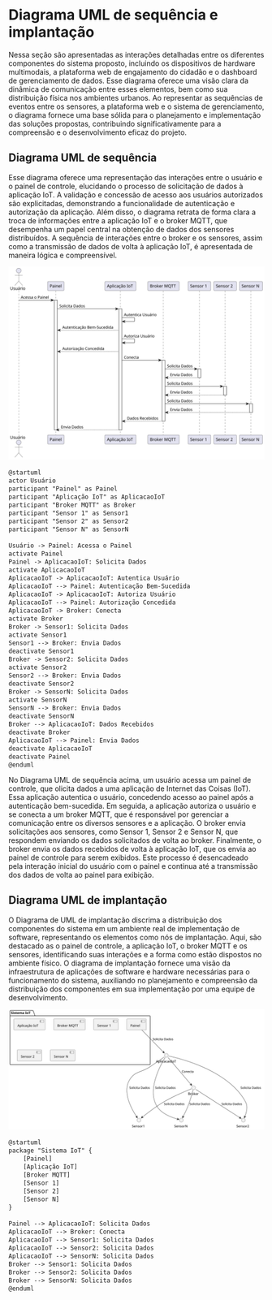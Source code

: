 # Diagrama UML de sequência e implantação

Nessa seção são apresentadas as interações detalhadas entre os diferentes componentes do sistema proposto, incluindo os dispositivos de hardware multimodais, a plataforma web de engajamento do cidadão e o dashboard de gerenciamento de dados. Esse diagrama oferece uma visão clara da dinâmica de comunicação entre esses elementos, bem como sua distribuição física nos ambientes urbanos. Ao representar as sequências de eventos entre os sensores, a plataforma web e o sistema de gerenciamento, o diagrama fornece uma base sólida para o planejamento e implementação das soluções propostas, contribuindo significativamente para a compreensão e o desenvolvimento eficaz do projeto.

## Diagrama UML de sequência

Esse diagrama oferece uma representação das interações entre o usuário e o painel de controle, elucidando o processo de solicitação de dados à aplicação IoT. A validação e concessão de acesso aos usuários autorizados são explicitadas, demonstrando a funcionalidade de autenticação e autorização da aplicação. Além disso, o diagrama retrata de forma clara a troca de informações entre a aplicação IoT e o broker MQTT, que desempenha um papel central na obtenção de dados dos sensores distribuídos. A sequência de interações entre o broker e os sensores, assim como a transmissão de dados de volta à aplicação IoT, é apresentada de maneira lógica e compreensível.

![Diagrama UML de sequencia](../../../static/img/uml-sequencia.svg)

```
@startuml
actor Usuário
participant "Painel" as Painel
participant "Aplicação IoT" as AplicacaoIoT
participant "Broker MQTT" as Broker
participant "Sensor 1" as Sensor1
participant "Sensor 2" as Sensor2
participant "Sensor N" as SensorN

Usuário -> Painel: Acessa o Painel
activate Painel
Painel -> AplicacaoIoT: Solicita Dados
activate AplicacaoIoT
AplicacaoIoT -> AplicacaoIoT: Autentica Usuário
AplicacaoIoT --> Painel: Autenticação Bem-Sucedida
AplicacaoIoT -> AplicacaoIoT: Autoriza Usuário
AplicacaoIoT --> Painel: Autorização Concedida
AplicacaoIoT -> Broker: Conecta
activate Broker
Broker -> Sensor1: Solicita Dados
activate Sensor1
Sensor1 --> Broker: Envia Dados
deactivate Sensor1
Broker -> Sensor2: Solicita Dados
activate Sensor2
Sensor2 --> Broker: Envia Dados
deactivate Sensor2
Broker -> SensorN: Solicita Dados
activate SensorN
SensorN --> Broker: Envia Dados
deactivate SensorN
Broker --> AplicacaoIoT: Dados Recebidos
deactivate Broker
AplicacaoIoT --> Painel: Envia Dados
deactivate AplicacaoIoT
deactivate Painel
@enduml

```

No Diagrama UML de sequência acima, um usuário acessa um painel de controle, que olicita dados a uma aplicação de Internet das Coisas (IoT). Essa aplicação autentica o usuário, concedendo acesso ao painel após a autenticação bem-sucedida. Em seguida, a aplicação autoriza o usuário e se conecta a um broker MQTT, que é responsável por gerenciar a comunicação entre os diversos sensores e a aplicação. O broker envia solicitações aos sensores, como Sensor 1, Sensor 2 e Sensor N, que respondem enviando os dados solicitados de volta ao broker. Finalmente, o broker envia os dados recebidos de volta à aplicação IoT, que os envia ao painel de controle para serem exibidos. Este processo é desencadeado pela interação inicial do usuário com o painel e continua até a transmissão dos dados de volta ao painel para exibição.

## Diagrama UML de implantação

O Diagrama de UML de implantação discrima a distribuição dos componentes do sistema em um ambiente real de implementação de software, representando os elementos como nós de implantação. Aqui, são destacado as o painel de controle, a aplicação IoT, o broker MQTT e os sensores, identificando suas interações e a forma como estão dispostos no ambiente físico. O diagrama de implantação fornece uma visão da infraestrutura de aplicações de software e hardware necessárias para o funcionamento do sistema, auxiliando no planejamento e compreensão da distribuição dos componentes em sua implementação por uma equipe de desenvolvimento.

![Diagrama UML de sequencia](../../../static/img/uml-implantacao.svg)

```
@startuml
package "Sistema IoT" {
    [Painel]
    [Aplicação IoT]
    [Broker MQTT]
    [Sensor 1]
    [Sensor 2]
    [Sensor N]
}

Painel --> AplicacaoIoT: Solicita Dados
AplicacaoIoT --> Broker: Conecta
AplicacaoIoT --> Sensor1: Solicita Dados
AplicacaoIoT --> Sensor2: Solicita Dados
AplicacaoIoT --> SensorN: Solicita Dados
Broker --> Sensor1: Solicita Dados
Broker --> Sensor2: Solicita Dados
Broker --> SensorN: Solicita Dados
@enduml

```

